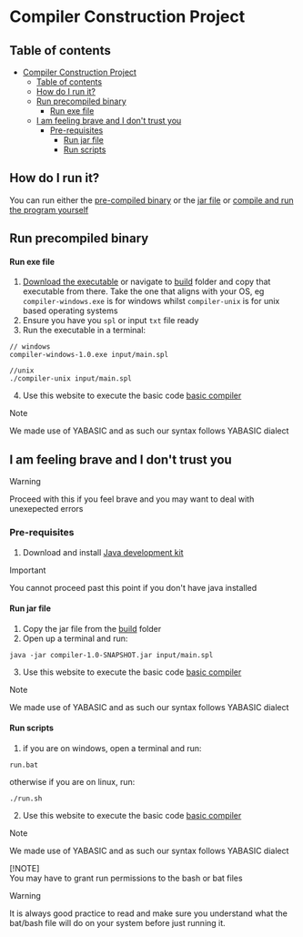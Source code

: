 # Compiler Construction Project

## Table of contents

- [Compiler Construction Project](#compiler-construction-project)
  - [Table of contents](#table-of-contents)
  - [How do I run it?](#how-do-i-run-it)
  - [Run precompiled binary](#run-precompiled-binary)
      - [Run exe file](#run-exe-file)
  - [I am feeling brave and I don't trust you](#i-am-feeling-brave-and-i-dont-trust-you)
    - [Pre-requisites](#pre-requisites)
      - [Run jar file](#run-jar-file)
      - [Run scripts](#run-scripts)

## How do I run it?
You can run either the <a href="#run-exe-file">pre-compiled binary</a> or the <a href="#run-jar-file">jar file</a> or <a href="#run-scripts">compile and run the program yourself</a>

## Run precompiled binary

#### Run exe file
1. <a href="https://github.com/waveyboym/compiler-construction-project/releases">Download the executable</a> or navigate to <a href="build">build</a> folder and copy that executable from there. Take the one that aligns with your OS, eg ```compiler-windows.exe``` is for windows whilst ```compiler-unix``` is for unix based operating systems
2. Ensure you have you ```spl``` or input ```txt``` file ready
3. Run the executable in a terminal:
```
// windows
compiler-windows-1.0.exe input/main.spl

//unix
./compiler-unix input/main.spl
```
4. Use this website to execute the basic code <a href="https://www.jdoodle.com/execute-yabasic-online">basic compiler</a>
> [!NOTE]  
> We made use of YABASIC and as such our syntax follows YABASIC dialect

## I am feeling brave and I don't trust you
> [!WARNING]  
> Proceed with this if you feel brave and you may want to deal with unexepected errors

### Pre-requisites
1. Download and install <a href="https://www.oracle.com/za/java/technologies/downloads/#jdk22-windows">Java development kit</a>
> [!IMPORTANT]  
> You cannot proceed past this point if you don't have java installed

#### Run jar file
1. Copy the jar file from the <a href="build">build</a> folder
2. Open up a terminal and run:
```
java -jar compiler-1.0-SNAPSHOT.jar input/main.spl
```
3. Use this website to execute the basic code <a href="https://www.jdoodle.com/execute-yabasic-online">basic compiler</a>
> [!NOTE]  
> We made use of YABASIC and as such our syntax follows YABASIC dialect

#### Run scripts
1. if you are on windows, open a terminal and run:
```
run.bat
```
otherwise if you are on linux, run:
```
./run.sh
```
2. Use this website to execute the basic code <a href="https://www.jdoodle.com/execute-yabasic-online">basic compiler</a>
> [!NOTE]  
> We made use of YABASIC and as such our syntax follows YABASIC dialect
> 
> [!NOTE]  
> You may have to grant run permissions to the bash or bat files

> [!WARNING]  
> It is always good practice to read and make sure you understand what the bat/bash file will do on your system before just running it.